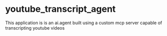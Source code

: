 # youtube_transcript_agent
This application is is an ai.agent built using a custom mcp server capable of transcripting youtube videos
